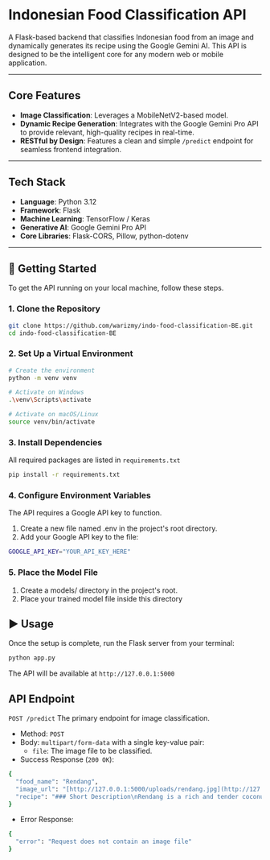 # Indonesian Food Classification API

A Flask-based backend that classifies Indonesian food from an image and dynamically generates its recipe using the Google Gemini AI. This API is designed to be the intelligent core for any modern web or mobile application.

---

## Core Features

* **Image Classification**: Leverages a MobileNetV2-based model.
* **Dynamic Recipe Generation**: Integrates with the Google Gemini Pro API to provide relevant, high-quality recipes in real-time.
* **RESTful by Design**: Features a clean and simple `/predict` endpoint for seamless frontend integration.

---

## Tech Stack

-   **Language**: Python 3.12
-   **Framework**: Flask
-   **Machine Learning**: TensorFlow / Keras
-   **Generative AI**: Google Gemini Pro API
-   **Core Libraries**: Flask-CORS, Pillow, python-dotenv

---

## 🚀 Getting Started

To get the API running on your local machine, follow these steps.

### 1. Clone the Repository
```bash
git clone https://github.com/warizmy/indo-food-classification-BE.git
cd indo-food-classification-BE
```

### 2. Set Up a Virtual Environment
```bash
# Create the environment
python -m venv venv

# Activate on Windows
.\venv\Scripts\activate

# Activate on macOS/Linux
source venv/bin/activate
```

### 3. Install Dependencies
All required packages are listed in ```requirements.txt```
```bash
pip install -r requirements.txt
```

### 4. Configure Environment Variables
The API requires a Google API key to function.
1. Create a new file named .env in the project's root directory.
2. Add your Google API key to the file:
```bash
GOOGLE_API_KEY="YOUR_API_KEY_HERE"
```

### 5. Place the Model File
1. Create a models/ directory in the project's root.
2. Place your trained model file inside this directory

## ▶️ Usage
Once the setup is complete, run the Flask server from your terminal:
```bash
python app.py
```
The API will be available at ```http://127.0.0.1:5000```

## API Endpoint
```POST /predict```
The primary endpoint for image classification.
- Method: ```POST```
- Body: ```multipart/form-data``` with a single key-value pair:
   - ```file```: The image file to be classified.
- Success Response (```200 OK```):
```bash
{
  "food_name": "Rendang",
  "image_url": "[http://127.0.0.1:5000/uploads/rendang.jpg](http://127.0.0.1:5000/uploads/rendang.jpg)",
  "recipe": "### Short Description\nRendang is a rich and tender coconut beef stew...\n..."
}
```
- Error Response:
```bash
{
  "error": "Request does not contain an image file"
}
```

